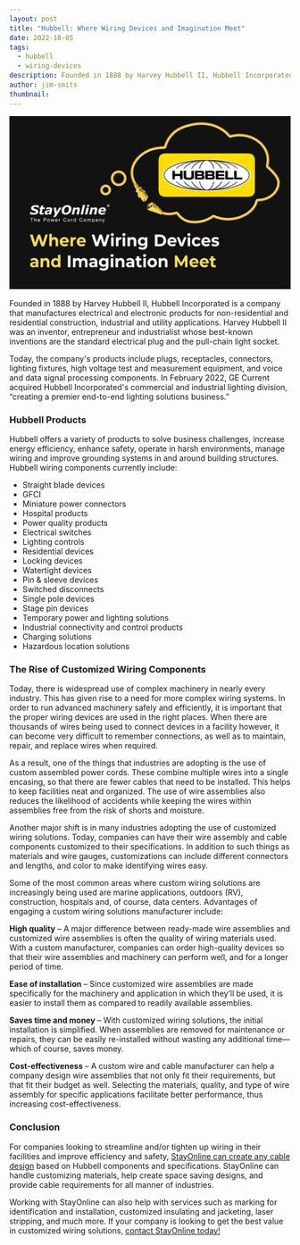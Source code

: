 ```yaml
---
layout: post
title: "Hubbell: Where Wiring Devices and Imagination Meet"
date: 2022-10-05
tags:
  - hubbell
  - wiring-devices
description: Founded in 1888 by Harvey Hubbell II, Hubbell Incorporated is a company that manufactures electrical and electronic products for non-residential and residential construction, industrial and utility applications. Harvey Hubbell II was an inventor, entrepreneur and industrialist whose best-known inventions are the standard electrical plug and the pull-chain light socket.
author: jim-smits
thumbnail:
---
```

![Hubbell Blog Graphic](/assets/images/posts/SOL_Hubbell-01.jpg "Hubbell: Where Wiring Devices and Imagination Meet")

Founded in 1888 by Harvey Hubbell II, Hubbell Incorporated is a company that manufactures electrical and electronic products for non-residential and residential construction, industrial and utility applications. Harvey Hubbell II was an inventor, entrepreneur and industrialist whose best-known inventions are the standard electrical plug and the pull-chain light socket.

Today, the company's products include plugs, receptacles, connectors, lighting fixtures, high voltage test and measurement equipment, and voice and data signal processing components. In February 2022, GE Current acquired Hubbell Incorporated's commercial and industrial lighting division, “creating a premier end-to-end lighting solutions business.”

### **Hubbell Products**

Hubbell offers a variety of products to solve business challenges, increase energy efficiency, enhance safety, operate in harsh environments, manage wiring and improve grounding systems in and around building structures. Hubbell wiring components currently include:

- Straight blade devices
- GFCI
- Miniature power connectors
- Hospital products
- Power quality products
- Electrical switches
- Lighting controls
- Residential devices
- Locking devices
- Watertight devices
- Pin & sleeve devices
- Switched disconnects
- Single pole devices
- Stage pin devices
- Temporary power and lighting solutions
- Industrial connectivity and control products
- Charging solutions
- Hazardous location solutions

### **The Rise of Customized Wiring Components**

Today, there is widespread use of complex machinery in nearly every industry. This has given rise to a need for more complex wiring systems. In order to run advanced machinery safely and efficiently, it is important that the proper wiring devices are used in the right places. When there are thousands of wires being used to connect devices in a facility however, it can become very difficult to remember connections, as well as to maintain, repair, and replace wires when required.

As a result, one of the things that industries are adopting is the use of custom assembled power cords. These combine multiple wires into a single encasing, so that there are fewer cables that need to be installed. This helps to keep facilities neat and organized. The use of wire assemblies also reduces the likelihood of accidents while keeping the wires within assemblies free from the risk of shorts and moisture.

Another major shift is in many industries adopting the use of customized wiring solutions. Today, companies can have their wire assembly and cable components customized to their specifications. In addition to such things as materials and wire gauges, customizations can include different connectors and lengths, and color to make identifying wires easy.

Some of the most common areas where custom wiring solutions are increasingly being used are marine applications, outdoors (RV), construction, hospitals and, of course, data centers. Advantages of engaging a custom wiring solutions manufacturer include:

**High quality** – A major difference between ready-made wire assemblies and customized wire assemblies is often the quality of wiring materials used. With a custom manufacturer, companies can order high-quality devices so that their wire assemblies and machinery can perform well, and for a longer period of time.

**Ease of installation** – Since customized wire assemblies are made specifically for the machinery and application in which they’ll be used, it is easier to install them as compared to readily available assemblies.

**Saves time and money** – With customized wiring solutions, the initial installation is simplified. When assemblies are removed for maintenance or repairs, they can be easily re-installed without wasting any additional time—which of course, saves money.

**Cost-effectiveness** – A custom wire and cable manufacturer can help a company design wire assemblies that not only fit their requirements, but that fit their budget as well. Selecting the materials, quality, and type of wire assembly for specific applications facilitate better performance, thus increasing cost-effectiveness.

### **Conclusion**

For companies looking to streamline and/or tighten up wiring in their facilities and improve efficiency and safety, [StayOnline can create any cable design](https://www.stayonline.com/cordbuilder/) based on Hubbell components and specifications. StayOnline can handle customizing materials, help create space saving designs, and provide cable requirements for all manner of industries.

Working with StayOnline can also help with services such as marking for identification and installation, customized insulating and jacketing, laser stripping, and much more. If your company is looking to get the best value in customized wiring solutions, [contact StayOnline today!](https://www.stayonline.com/contact)